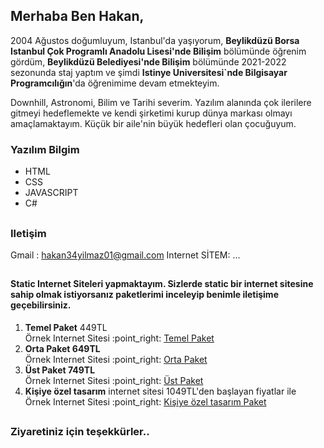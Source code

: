 ## Merhaba Ben Hakan,
<p>2004 Ağustos doğumluyum, Istanbul'da yaşıyorum, <b>Beylikdüzü Borsa Istanbul Çok Programlı Anadolu Lisesi'nde Bilişim</b> bölümünde öğrenim gördüm, <b>Beylikdüzü Belediyesi'nde Bilişim</b> bölümünde 2021-2022 sezonunda staj yaptım ve şimdi <b>Istinye Universitesi`nde Bilgisayar Programcılığın</b>'da öğrenimime devam etmekteyim.</p>
<p>Downhill, Astronomi, Bilim ve Tarihi severim. Yazılım alanında çok ilerilere gitmeyi hedeflemekte ve kendi şirketimi kurup dünya markası olmayı amaçlamaktayım. Küçük bir aile'nin büyük hedefleri olan çocuğuyum.</p>

### Yazılım Bilgim
<ul>
  <li>HTML</li>
  <li>CSS</li>
  <li>JAVASCRIPT</li>
  <li>C#</li>
</ul>
 
##
### Iletişim
Gmail : hakan34yilmaz01@gmail.com
Internet SİTEM: ...
  
## 

#### Static Internet Siteleri yapmaktayım. Sizlerde static bir internet sitesine sahip olmak istiyorsanız paketlerimi inceleyip benimle iletişime geçebilirsiniz.
<ol>
  <li><b>Temel Paket</b> 449TL </br> Örnek Internet Sitesi :point_right: <a href="#">Temel Paket</a></li>
  <li><b>Orta Paket 649TL</b> </br> Örnek Internet Sitesi :point_right: <a href="#">Orta Paket</a></li>
  <li><b>Üst Paket 749TL</b> </br> Örnek Internet Sitesi :point_right: <a href="#">Üst Paket</a></li>
  <li><b>Kişiye özel tasarım</b> internet sitesi 1049TL'den başlayan fiyatlar ile </br> Örnek Internet Sitesi :point_right: <a href="#">Kişiye özel tasarım Paket</a></li>
</ol>

## 
### Ziyaretiniz için teşekkürler..

